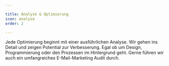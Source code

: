```yaml
---

title: Analyse & Optimierung
icon: analyse
order: 2

---
```


Jede Optimierung beginnt mit einer ausführlichen Analyse. Wir gehen ins Detail und zeigen Potential zur Verbesserung. Egal ob um Design, Programmierung oder den Prozessen im Hintergrund geht. Gerne führen wir auch ein umfangreiches E-Mail-Marketing Audit durch.